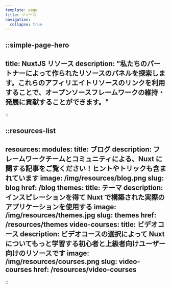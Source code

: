 ```yaml
---
template: page
title: リソース
navigation:
  collapse: true
---
```


::simple-page-hero
---
title: NuxtJS リソース
description: "私たちのパートナーによって作られたリソースのパネルを探索します。これらのアフィリエイトリソースのリンクを利用することで、オープンソースフレームワークの維持・発展に貢献することができます。"
---
::

::resources-list
---
resources:
  modules:
    title: ブログ
    description: フレームワークチームとコミュニティによる、Nuxt に関する記事をご覧ください！ヒントやトリックも含まれています
    image: /img/resources/blog.png
    slug: blog
    href: /blog
  themes:
    title: テーマ
    description: インスピレーションを得て Nuxt で構築された実際のアプリケーションを使用する
    image: /img/resources/themes.jpg
    slug: themes
    href: /resources/themes
  video-courses:
    title: ビデオコース
    description: ビデオコースの選択によって Nuxt についてもっと学習する初心者と上級者向けユーザー向けのリソースです
    image: /img/resources/courses.png
    slug: video-courses
    href: /resources/video-courses
---
::
